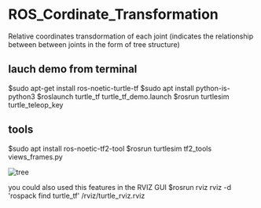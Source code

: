 # ROS_Cordinate_Transformation

Relative coordinates transdormation of each joint (indicates the relationship between between joints in the form of tree structure)

## lauch demo from terminal 

$sudo apt-get install ros-noetic-turtle-tf
$sudo apt install python-is-python3
$roslaunch turtle_tf turtle_tf_demo.launch
$rosrun turtlesim turtle_teleop_key

## tools 
$sudo apt install ros-noetic-tf2-tool
$rosrun turtlesim tf2_tools views_frames.py

![tree](https://github.com/evolutis101/ROS_Cordinate_Transformation/assets/36013919/e8e393dc-db60-412b-a97a-b80c761e60c7)

you could also used this features in the RVIZ GUI
$rosrun rviz rviz -d 'rospack find turtle_tf' /rviz/turtle_rviz.rviz



